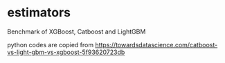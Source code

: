 # estimators
Benchmark of XGBoost, Catboost and LightGBM

python codes are copied from https://towardsdatascience.com/catboost-vs-light-gbm-vs-xgboost-5f93620723db
